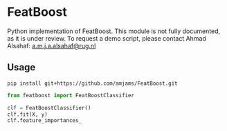 # FeatBoost
Python implementation of FeatBoost. This module is not fully documented, as it is under review. 
To request a demo script, please contact Ahmad Alsahaf: a.m.j.a.alsahaf@rug.nl

## Usage
```shell
pip install git+https://github.com/amjams/FeatBoost.git
```

```python
from featboost import FeatBoostClassifier

clf = FeatBoostClassifier()
clf.fit(X, y)
clf.feature_importances_
```
